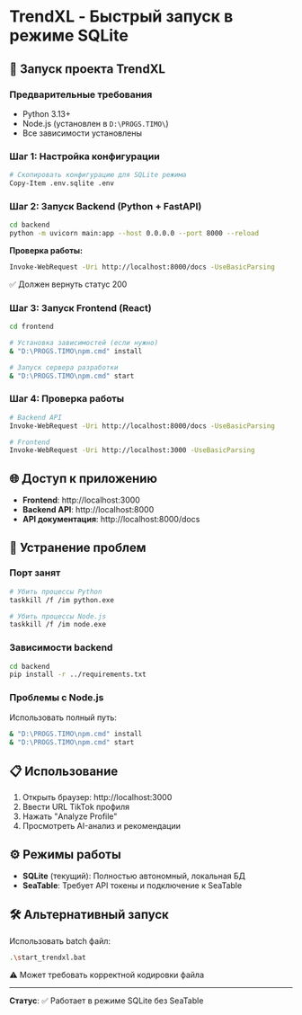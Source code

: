 # TrendXL - Быстрый запуск в режиме SQLite

## 🚀 Запуск проекта TrendXL

### Предварительные требования

- Python 3.13+
- Node.js (установлен в `D:\PROGS.TIMO\`)
- Все зависимости установлены

### Шаг 1: Настройка конфигурации

```bash
# Скопировать конфигурацию для SQLite режима
Copy-Item .env.sqlite .env
```

### Шаг 2: Запуск Backend (Python + FastAPI)

```bash
cd backend
python -m uvicorn main:app --host 0.0.0.0 --port 8000 --reload
```

**Проверка работы:**

```bash
Invoke-WebRequest -Uri http://localhost:8000/docs -UseBasicParsing
```

✅ Должен вернуть статус 200

### Шаг 3: Запуск Frontend (React)

```bash
cd frontend

# Установка зависимостей (если нужно)
& "D:\PROGS.TIMO\npm.cmd" install

# Запуск сервера разработки
& "D:\PROGS.TIMO\npm.cmd" start
```

### Шаг 4: Проверка работы

```bash
# Backend API
Invoke-WebRequest -Uri http://localhost:8000/docs -UseBasicParsing

# Frontend
Invoke-WebRequest -Uri http://localhost:3000 -UseBasicParsing
```

## 🌐 Доступ к приложению

- **Frontend**: http://localhost:3000
- **Backend API**: http://localhost:8000
- **API документация**: http://localhost:8000/docs

## 🔧 Устранение проблем

### Порт занят

```bash
# Убить процессы Python
taskkill /f /im python.exe

# Убить процессы Node.js
taskkill /f /im node.exe
```

### Зависимости backend

```bash
cd backend
pip install -r ../requirements.txt
```

### Проблемы с Node.js

Использовать полный путь:

```bash
& "D:\PROGS.TIMO\npm.cmd" install
& "D:\PROGS.TIMO\npm.cmd" start
```

## 📋 Использование

1. Открыть браузер: http://localhost:3000
2. Ввести URL TikTok профиля
3. Нажать "Analyze Profile"
4. Просмотреть AI-анализ и рекомендации

## ⚙️ Режимы работы

- **SQLite** (текущий): Полностью автономный, локальная БД
- **SeaTable**: Требует API токены и подключение к SeaTable

## 🛠️ Альтернативный запуск

Использовать batch файл:

```bash
.\start_trendxl.bat
```

⚠️ Может требовать корректной кодировки файла

---

**Статус**: ✅ Работает в режиме SQLite без SeaTable
